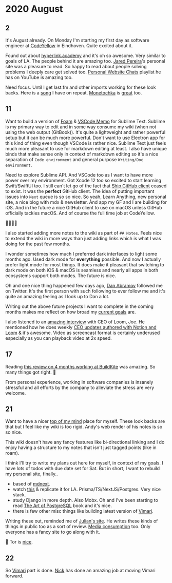 # 2020 August

## 2

It's August already. On Monday I'm starting my first day as software engineer at [CodeYellow](https://www.codeyellow.nl) in Eindhoven. Quite excited about it.

Found out about [hyperlink.academy](https://hyperlink.academy/) and it's oh so awesome. Very similar to goals of LA. The people behind it are amazing too. [Jared Pereira](https://awarm.space/)'s personal site was a pleasure to read. So happy to read about people solving problems I deeply care get solved too. [Personal Website Chats](https://www.youtube.com/playlist?list=PLEXbN99LY3OCarUeXcxWeZzOelXQvVdAA) playlist he has on YouTube is amazing too.

Need focus. Until I get last.fm and other imports working for these look backs. Here is a [song](https://open.spotify.com/track/2KjPs5Tm2gammU8qCRcMLJ?si=YcfspKnDRqGZIE5euriDVg) I have on repeat. [Monetochka](https://open.spotify.com/artist/0yp6xP5xe1qarfugfTixOK?si=18Xqy58aTbqX4XVtOtaHqw) is [great](https://medium.com/@ezhikov/monetochka-622a86e91bd2) too.

## 11

Want to build a version of [Foam](https://jevakallio.github.io/notes/foam-one-month-in) & [VSCode Memo](https://github.com/svsool/vscode-memo) for Sublime Text. Sublime is my primary way to edit and in some way consume my wiki (when not using the web output (GitBook)). It's quite a lightweight and rather powerful setup but it can be much more powerful. Don't want to use Electron app for this kind of thing even though VSCode is rather nice. Sublime Text just feels much more pleasant to use for markdown editing at least. I also have unique binds that make sense only in context of markdown editing so it's a nice separation of `Code environment` and general purpose `Writing/Doc environment`.

Need to explore Sublime API. And VSCode too as I want to have more power over my environment. Got Xcode 12 too so excited to start learning Swift/SwiftUI too. I still can't let go of the fact that [Ship GitHub client](https://www.realartists.com/blog/ship-20.html) ceased to exist. It was the **perfect** GitHub client. The idea of putting important issues into `Next` queue is so so nice. So yeah, Learn Anything, new personal site, a nice blog with mdx & newsletter. And app my GF and I are building for iOS. And in the future a nice GitHub client to use on macOS unless GitHub officially tackles macOS. And of course the full time job at CodeYellow.

👨‍💻👩‍💻

I also started adding more notes to the wiki as part of `## Notes`. Feels nice to extend the wiki in more ways than just adding links which is what I was doing for the past few months.

I wonder sometimes how much I preferred dark interfaces to light some months ago. Used dark mode for **everything** possible. And now I actually prefer light mode for most things. It does make it pleasant that switching to dark mode on both iOS & macOS is seamless and nearly all apps in both ecosystems support both modes. The future is nice.

Oh and one nice thing happened few days ago, [Dan Abramov](https://twitter.com/dan_abramov) followed me on Twitter. It's the first person with such following to ever follow me and it's quite an amazing feeling as I look up to Dan a lot.

Writing out the above future projects I want to complete in the coming months makes me reflect on how broad my [current goals](../../focusing/goals.md) are.

I also listened to an [amazing interview](https://overcast.fm/+OozP23MDM) with CEO of Loom, Joe. He mentioned how he does weekly [CEO updates authored with Notion and Loom](https://twitter.com/yoyo_thomas/status/1258446807597645824) & it's awesome. Video as screencast format is certainly underused especially as you can playback video at 2x speed.

## 17

Reading [this review on 4 months working at BuildKite](https://juanitofatas.com/4-month-buildkite) was amazing. So many things got right. 🌈

From personal experience, working in software companies is insanely stressful and all efforts by the company to alleviate the stress are very welcome.

## 21

Want to have a nicer [top of my mind](https://notes.andymatuschak.org/%C2%A7What%E2%80%99s_top_of_mind) place for myself. These look backs are that but I feel like my wiki is too rigid. Andy's web render of his notes is so so nice.

This wiki doesn't have any fancy features like bi-directional linking and I do enjoy having a structure to my notes that isn't just tagged points (like in roam).

I think I'll try to write my plans out here for myself, in context of my goals. I have lots of todos with due date set for Sat. But in short, I want to rebuild my personal site, finally..

- based of [mdnext](https://github.com/domitriusclark/mdnext).
- watch [this](https://www.youtube.com/watch?v=I6ypD7qv3Z8) & replicate it for LA. Prisma/TS/NextJS/Postgres. Very nice stack.
- study Django in more depth. Also Mobx. Oh and I've been starting to read [The Art of PostgreSQL](https://theartofpostgresql.com/) book and it's nice.
- there is few other misc things like building latest version of [Vimari](https://github.com/nbelzer/vimari).

Writing these out, reminded me of [Julian's site](https://julian.digital/2020/07/12/a-mid-year-check-in-on-my-2020-goals/). He writes these kinds of things in public too as a sort of review. [Media consumption](https://julian.digital/2020/08/02/media-consumption-jul-2020/) too. Only everyone has a fancy site to go along with it.

🎼 Tor is [nice](https://open.spotify.com/track/7vYO7MSeKpjD6y7WscPN3c?si=m09s3fOrSy6lkHwpdug57w).

## 22

So [Vimari](https://twitter.com/nikitavoloboev/status/1297127939767775232) part is done. [Nick](https://nickbelzer.me) has done an amazing job at moving Vimari forward.
